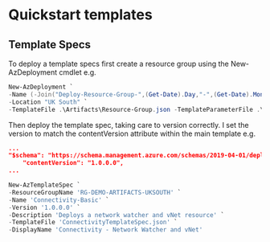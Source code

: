 # Quickstart templates

## Template Specs
To deploy a template specs first create a resource group using the New-AzDeployment cmdlet e.g.
```powershell
New-AzDeployment `
-Name (-Join("Deploy-Resource-Group-",(Get-Date).Day,"-",(Get-Date).Month,"-",(Get-Date).Year,"-",(Get-Date).Hour,(Get-Date).Minute))`
-Location "UK South" `
-TemplateFile .\Artifacts\Resource-Group.json -TemplateParameterFile .\Artifacts\Resource-Group.parameters.json
```

Then deploy the template spec, taking care to version correctly. I set the version to match the contentVersion attribute within the main template e.g.
```json
...
"$schema": "https://schema.management.azure.com/schemas/2019-04-01/deploymentTemplate.json#",
    "contentVersion": "1.0.0.0",
...
```

```powershell
New-AzTemplateSpec `
-ResourceGroupName 'RG-DEMO-ARTIFACTS-UKSOUTH' `
-Name 'Connectivity-Basic' `
-Version '1.0.0.0' `
-Description 'Deploys a network watcher and vNet resource' `
-TemplateFile 'ConnectivityTemplateSpec.json' `
-DisplayName 'Connectivity - Network Watcher and vNet'
```
